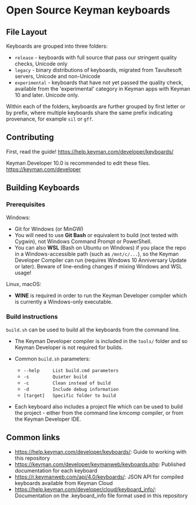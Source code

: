 # Open Source Keyman keyboards

## File Layout

Keyboards are grouped into three folders:

  * `release` - keyboards with full source that pass our stringent quality checks, Unicode only
  * `legacy` - binary distributions of keyboards, migrated from Tavultesoft servers, Unicode and 
    non-Unicode
  * `experimental` - keyboards that have not yet passed the quality check, available from the 
    'experimental' category in Keyman apps with Keyman 10 and later. Unicode only.

Within each of the folders, keyboards are further grouped by first letter or by prefix, where 
multiple keyboards share the same prefix indicating provenance, for example `sil` or `gff`.

## Contributing

First, read the guide! <https://help.keyman.com/developer/keyboards/>

Keyman Developer 10.0 is recommended to edit these files. <https://keyman.com/developer>
 
## Building Keyboards

### Prerequisites

Windows:
  * Git for Windows (or MinGW)
  * You will need to use **Git Bash** or equivalent to build (not tested with Cygwin), not 
    Windows Command Prompt or PowerShell.
  * You can also **WSL** (Bash on Ubuntu on Windows) if you place the repo in a 
    Windows-accessible path (such as `/mnt/c/...`), so the Keyman Developer Compiler 
    can run (requires Windows 10 Anniversary Update or later). Beware of line-ending changes
    if mixing Windows and WSL usage!

Linux, macOS:
  * **WINE** is required in order to run the Keyman Developer 
    compiler which is currently a Windows-only executable.

### Build instructions

`build.sh` can be used to build all the keyboards from the command line.
  
* The Keyman Developer compiler is included in the `tools/` folder and so Keyman Developer 
  is not required for builds.
  
* Common `build.sh` parameters:
  * `--help     List build.cmd parameters`
  * `-s         Quieter build`
  * `-c         Clean instead of build`
  * `-d         Include debug information`
  * `[target]   Specific folder to build`

* Each keyboard also includes a project file which can be used to build the project - either from the command line 
  kmcomp compiler, or from the Keyman Developer IDE.

## Common links

   * <https://help.keyman.com/developer/keyboards/>: Guide to working with this repository 
   * <https://keyman.com/developer/keymanweb/keyboards.php>: Published documentation for each keyboard
   * <https://r.keymanweb.com/api/4.0/keyboards/>: JSON API for compiled keyboards available from Keyman Cloud
   * <https://help.keyman.com/developer/cloud/keyboard_info/>: Documentation on the .keyboard_info file format used in this repository
